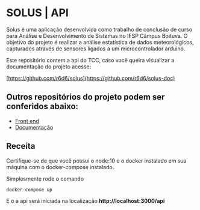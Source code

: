# SOLUS | API

Solus é uma aplicação desenvolvida como trabalho de conclusão de curso para Análise e Desenvolvimento de Sistemas no IFSP Câmpus Boituva.
O objetivo do projeto é realizar a análise estatística de dados meteorológicos, capturados através de sensores ligados a um microcontrolador arduino.

Este repositório contem a api do TCC, caso você queira visualizar a documentação do projeto acesse:

[https://github.com/r6d6/solus](https://github.com/r6d6/solus-doc)

## Outros repositórios do projeto podem ser conferidos abaixo:

- [Front end](https://github.com/silvaangelo/solus-front)
- [Documentação](https://github.com/silvaangelo/solus-doc)

## Receita

Certifique-se de que você possui o node:10 e o docker instalado em sua máquina com o docker-compose instalado.

Simplesmente rode o comando

```
docker-compose up
```

E o a api será iniciada na localização **http://localhost:3000/api**
